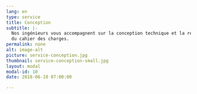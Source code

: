 ```yaml
---
lang: en
type: service
title: Conception
subtitle: |-
  Nos ingénieurs vous accompagnent sur la conception technique et la réalisation
  du cahier des charges.
permalink: none
alt: image-alt
picture: service-conception.jpg
thumbnail: service-conception-small.jpg
layout: modal
modal-id: 10
date: 2018-06-10 07:00:00

---
```



